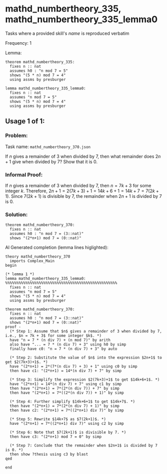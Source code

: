 # mathd_numbertheory_335, mathd_numbertheory_335_lemma0

Tasks where a provided skill's *name* is reproduced verbatim

Frequency: 1

Lemma:
```isabelle
theorem mathd_numbertheory_335:
  fixes n :: nat
  assumes h0 : "n mod 7 = 5"
  shows "(5 * n) mod 7 = 4"
  using assms by presburger

lemma mathd_numbertheory_335_lemma0:
  fixes n :: nat
  assumes "n mod 7 = 5"
  shows "(5 * n) mod 7 = 4"
  using assms by presburger
```


## Usage 1 of 1:
### Problem:
Task name: `mathd_numbertheory_370.json`

If $n$ gives a remainder of 3 when divided by 7, then what remainder does $2n+1$ give when divided by 7? Show that it is 0.
### Informal Proof:
If $n$ gives a remainder of 3 when divided by 7, then $n = 7k+3$ for some integer $k$. Therefore, $2n+1 = 2(7k+3)+1 = 14k+6+1 = 14k+7 = 7(2k+1)$. Since $7(2k+1)$ is divisible by 7, the remainder when $2n+1$ is divided by 7 is $0$.
### Solution:
```isabelle
theorem mathd_numbertheory_370:
  fixes n :: nat
  assumes h0 : "n mod 7 = (3::nat)"
  shows "(2*n+1) mod 7 = (0::nat)"
```
AI Generated completion (lemma lines higlighted):
```isabelle
theory mathd_numbertheory_370
  imports Complex_Main
begin

(* lemma 1 *)
lemma mathd_numbertheory_335_lemma0: %%%%%%%%%%%%%%%%%%%%%%%%%%%%%%%%%%%%%%%%%%%%%%%%%%
  fixes n :: nat
  assumes "n mod 7 = 5"
  shows "(5 * n) mod 7 = 4"
  using assms by presburger

theorem mathd_numbertheory_370:
  fixes n :: nat
  assumes h0 : "n mod 7 = (3::nat)"
  shows "(2*n+1) mod 7 = (0::nat)"
proof -
  (* Step 1: Assume that $n$ gives a remainder of 3 when divided by 7, i.e., $n = 7k + 3$ for some integer $k$. *)
  have "n = 7 * (n div 7) + (n mod 7)" by arith
  also have "... = 7 * (n div 7) + 3" using h0 by simp
  finally have c0: "n = 7 * (n div 7) + 3" by auto
  
  (* Step 2: Substitute the value of $n$ into the expression $2n+1$ to get $2(7k+3)+1$. *)
  have "(2*n+1) = 2*(7*(n div 7) + 3) + 1" using c0 by simp
  then have c1: "(2*n+1) = 14*(n div 7) + 7" by simp
  
  (* Step 3: Simplify the expression $2(7k+3)+1$ to get $14k+6+1$. *)
  have "(2*n+1) = 14*(n div 7) + 7" using c1 by simp
  then have "(2*n+1) = 7*(2*(n div 7)) + 7" by simp
  then have "(2*n+1) = 7*((2*(n div 7)) + 1)" by simp
  
  (* Step 4: Further simplify $14k+6+1$ to get $14k+7$. *)
  then have "(2*n+1) = 7*(2*(n div 7) + 1)" by simp
  then have c2: "(2*n+1) = 7*((2*n+1) div 7)" by simp
  
  (* Step 5: Rewrite $14k+7$ as $7(2k+1)$. *)
  have "(2*n+1) = 7*((2*n+1) div 7)" using c2 by simp
  
  (* Step 6: Note that $7(2k+1)$ is divisible by 7. *)
  then have c3: "(2*n+1) mod 7 = 0" by simp
  
  (* Step 7: Conclude that the remainder when $2n+1$ is divided by 7 is 0. *)
  then show ?thesis using c3 by blast
qed

end
```
